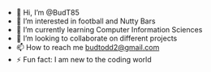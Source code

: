 - 👋 Hi, I’m @BudT85
- 👀 I’m interested in football and Nutty Bars
- 🌱 I’m currently learning Computer Information Sciences
- 💞️ I’m looking to collaborate on different projects
- 📫 How to reach me budtodd2@gmail.com
- ⚡ Fun fact: I am new to the coding world

<!---
BudT85/BudT85 is a ✨ special ✨ repository because its `README.md` (this file) appears on your GitHub profile.
You can click the Preview link to take a look at your changes.
--->
